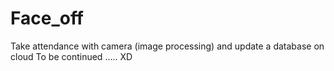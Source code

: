 # Face_off
Take attendance with camera (image processing) and update a database on cloud
To be continued ..... XD
